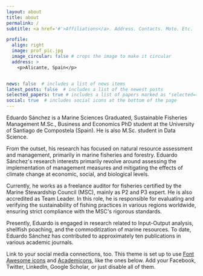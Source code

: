 ```yaml
---
layout: about
title: about
permalink: /
subtitle: <a href='#'>Affiliations</a>. Address. Contacts. Moto. Etc.

profile:
  align: right
  image: prof_pic.jpg
  image_circular: false # crops the image to make it circular
  address: >
    <p>Alicante, Spain</p>


news: false  # includes a list of news items
latest_posts: false  # includes a list of the newest posts
selected_papers: true # includes a list of papers marked as "selected={true}"
social: true  # includes social icons at the bottom of the page
---
```


Eduardo Sánchez is a Marine Sciences Graduated, Sustainable Fisheries Management M.Sc., Business and Economics PhD student at the University of Santiago de Compostela (Spain). He is also M.Sc. student in Data Science.

From the outset, his research has focused on natural resource assessment and management, primarily in marine fisheries and forestry. Eduardo Sánchez's research interests primarily revolve around assessing the implementation of management measures and mitigating the effects of climate change at economic, social, and biological levels.

<p>Currently, he works as a freelance auditor for fisheries certified by the Marine Stewardship Council (MSC), mainly as P2 and P3 expert. He is also accredited as Team Leader. In this role, he is responsible for evaluating and verifying the sustainability of fishing practices in various regions worldwide, ensuring strict compliance with the MSC's rigorous standards.

<p>Presently, Eduardo is engaged in research related to Input-Output analysis, shellfish poaching, and the commoditization of marine resources. To date, Eduardo Sánchez has contributed to approximately ten publications in various academic journals.

Link to your social media connections, too. This theme is set up to use [Font Awesome icons](http://fortawesome.github.io/Font-Awesome/) and [Academicons](https://jpswalsh.github.io/academicons/), like the ones below. Add your Facebook, Twitter, LinkedIn, Google Scholar, or just disable all of them.
